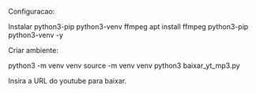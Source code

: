 Configuracao:

Instalar python3-pip python3-venv ffmpeg
apt install ffmpeg python3-pip python3-venv -y

Criar ambiente:

python3 -m venv venv
source -m venv venv
python3 baixar_yt_mp3.py

Insira a URL do youtube para baixar.
